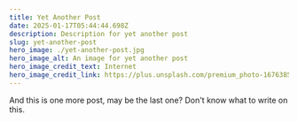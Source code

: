 ```yaml
---
title: Yet Another Post
date: 2025-01-17T05:44:44.698Z
description: Description for yet another post
slug: yet-another-post
hero_image: ./yet-another-post.jpg
hero_image_alt: An image for yet another post
hero_image_credit_text: Internet
hero_image_credit_link: https://plus.unsplash.com/premium_photo-1676385777209-1d435cc69c5a?q=80&w=1170&auto=format&fit=crop&ixlib=rb-4.0.3&ixid=M3wxMjA3fDB8MHxwaG90by1wYWdlfHx8fGVufDB8fHx8fA%3D%3D
---
```


And this is one more post, may be the last one? Don't know what to write on this.
